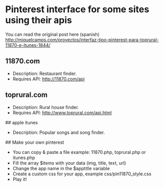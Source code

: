 # Pinterest interface for some sites using their apis

You can read the original post here (spanish)
http://miquelcamps.com/proyectos/interfaz-tipo-pinterest-para-toprural-11870-e-itunes-1844/

## 11870.com

* Description: Restaurant finder.
* Requires API: http://11870.com/api

## toprural.com

* Description: Rural house finder.
* Requires API: http://www.toprural.com/api.html

## apple itunes

* Description: Popular songs and song finder.

## Make your own pinterest

* You can copy & paste a file example: 11870.php, toprural.php or itunes.php
* Fill the array $items with your data (img, title, text, url)
* Change the app name in the $apptitle variable
* Create a custom css for your app, example css/pin11870_style.css
* Play it!